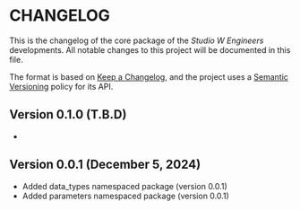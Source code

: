 # CHANGELOG

This is the changelog of the core package of the _Studio W Engineers_ developments.
All notable changes to this project will be documented in this file.

The format is based on [Keep a Changelog](https://keepachangelog.com/en/), and the project
uses a [Semantic Versioning](https://semver.org) policy for its API.

## Version 0.1.0 (T.B.D)
-

## Version 0.0.1 (December 5, 2024)
- Added data_types namespaced package (version 0.0.1)
- Added parameters namespaced package (version 0.0.1)
